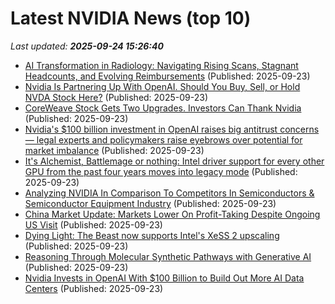# Latest NVIDIA News (top 10)
_Last updated: **2025-09-24 15:26:40**_

- [AI Transformation in Radiology: Navigating Rising Scans, Stagnant Headcounts, and Evolving Reimbursements](https://www.globenewswire.com/news-release/2025/09/23/3154945/28124/en/AI-Transformation-in-Radiology-Navigating-Rising-Scans-Stagnant-Headcounts-and-Evolving-Reimbursements.html) (Published: 2025-09-23)
- [Nvidia Is Partnering Up With OpenAI. Should You Buy, Sell, or Hold NVDA Stock Here?](https://biztoc.com/x/d3df5b790506b354) (Published: 2025-09-23)
- [CoreWeave Stock Gets Two Upgrades. Investors Can Thank Nvidia](https://biztoc.com/x/0fb6623b5f389a67) (Published: 2025-09-23)
- [Nvidia's $100 billion investment in OpenAI raises big antitrust concerns — legal experts and policymakers raise eyebrows over potential for market imbalance](https://www.tomshardware.com/tech-industry/artificial-intelligence/nvidias-usd100-billion-investment-in-openai-raises-big-antitrust-concerns-legal-experts-and-policymakers-raise-eyebrows-over-potential-for-market-imbalance) (Published: 2025-09-23)
- [It's Alchemist, Battlemage or nothing: Intel driver support for every other GPU from the past four years moves into legacy mode](https://www.pcgamer.com/hardware/graphics-cards/its-alchemist-battlemage-or-nothing-intel-driver-support-for-every-other-gpu-from-the-past-four-years-moves-into-legacy-mode/) (Published: 2025-09-23)
- [Analyzing NVIDIA In Comparison To Competitors In Semiconductors & Semiconductor Equipment Industry](https://biztoc.com/x/26f9b93185282d17) (Published: 2025-09-23)
- [China Market Update: Markets Lower On Profit-Taking Despite Ongoing US Visit](https://www.forbes.com/sites/brendanahern/2025/09/23/china-market-update-markets-lower-on-profit-taking-despite-ongoing-us-visit/) (Published: 2025-09-23)
- [Dying Light: The Beast now supports Intel's XeSS 2 upscaling](https://www.notebookcheck.net/Dying-Light-The-Beast-now-supports-Intel-s-XeSS-2-upscaling.1121581.0.html) (Published: 2025-09-23)
- [Reasoning Through Molecular Synthetic Pathways with Generative AI](https://developer.nvidia.com/blog/reasoning-through-molecular-synthetic-pathways-with-generative-ai/) (Published: 2025-09-23)
- [Nvidia Invests in OpenAI With $100 Billion to Build Out More AI Data Centers](https://biztoc.com/x/18cedd8f23840d2c) (Published: 2025-09-23)
